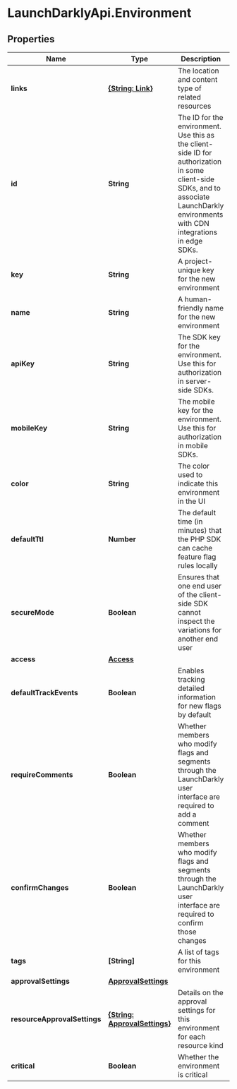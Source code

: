 # LaunchDarklyApi.Environment

## Properties

Name | Type | Description | Notes
------------ | ------------- | ------------- | -------------
**links** | [**{String: Link}**](Link.md) | The location and content type of related resources | 
**id** | **String** | The ID for the environment. Use this as the client-side ID for authorization in some client-side SDKs, and to associate LaunchDarkly environments with CDN integrations in edge SDKs. | 
**key** | **String** | A project-unique key for the new environment | 
**name** | **String** | A human-friendly name for the new environment | 
**apiKey** | **String** | The SDK key for the environment. Use this for authorization in server-side SDKs. | 
**mobileKey** | **String** | The mobile key for the environment. Use this for authorization in mobile SDKs. | 
**color** | **String** | The color used to indicate this environment in the UI | 
**defaultTtl** | **Number** | The default time (in minutes) that the PHP SDK can cache feature flag rules locally | 
**secureMode** | **Boolean** | Ensures that one end user of the client-side SDK cannot inspect the variations for another end user | 
**access** | [**Access**](Access.md) |  | [optional] 
**defaultTrackEvents** | **Boolean** | Enables tracking detailed information for new flags by default | 
**requireComments** | **Boolean** | Whether members who modify flags and segments through the LaunchDarkly user interface are required to add a comment | 
**confirmChanges** | **Boolean** | Whether members who modify flags and segments through the LaunchDarkly user interface are required to confirm those changes | 
**tags** | **[String]** | A list of tags for this environment | 
**approvalSettings** | [**ApprovalSettings**](ApprovalSettings.md) |  | [optional] 
**resourceApprovalSettings** | [**{String: ApprovalSettings}**](ApprovalSettings.md) | Details on the approval settings for this environment for each resource kind | [optional] 
**critical** | **Boolean** | Whether the environment is critical | 


